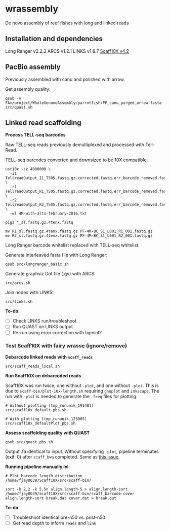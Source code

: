 # wrassembly
De novo assembly of reef fishes with long and linked reads

## Installation and dependencies

Long Ranger v2.2.2
ARCS v1.2.1
LINKS v1.8.7
[Scaff10X v4.2](https://github.com/fredjaya/Scaff10X/commit/7e8e77e6ebe4be5bb4c4e22a58010ba48d7d2a39)

## PacBio assembly

Previously assembled with canu and polished with arrow.

Get assembly quality:
```
qsub -v FA=/project/WholeGenomeAssembly/parrotfish/PF_canu_purged_arrow.fasta src/quast.sh
```

## Linked read scaffolding  

**Process TELL-seq barcodes**

Raw TELL-seq reads previously demultiplexed and processed with Tell-Read.

TELL-seq barcodes converted and downsized to be 10X compatible:
```
ust10x -sz 4000000 \
  -i1 TellreadOutput_I1_T505.fastq.gz.corrected.fastq.err_barcode_removed.fastq.gz \
  -r1 TellreadOutput_R1_T505.fastq.gz.corrected.fastq.err_barcode_removed.fastq.gz \
  -r2 TellreadOutput_R2_T505.fastq.gz.corrected.fastq.err_barcode_removed.fastq.gz \
  -wl 4M-with-alts-february-2016.txt

pigz *_sl.fastq.gz.4tenx.fastq

mv R1_sl.fastq.gz.4tenx.fastq.gz PF-4M-BC_S1_L001_R1_001.fastq.gz
mv R2_sl.fastq.gz.4tenx.fastq.gz PF-4M-BC_S1_L001_R2_001.fastq.gz
```

Long Ranger barcode whitelist replaced with TELL-seq whitelist.

Generate interleaved fasta file with Long Ranger:
```
qsub src/longranger_basic.sh
```

Generate graphviz Dot file (.gv) with ARCS:
```
src/arcs.sh
```

Join nodes with LINKS:
```
src/links.sh
```

**To-do:**
- [ ] Check LINKS run/troubleshoot
- [ ] Run QUAST on LINKS output
- [ ] Re-run using error correction with tigmint?

### Test Scaff10X with fairy wrasse (ignore/remove)

**Debarcode linked reads with `scaff_reads`**
```
src/scaff_reads_local.sh
```  

**Run Scaff10X on debarcoded reads**

Scaff10X was run twice, one without `-plot`, and one without `-plot`. This is due to `scaff-bin/plot-10x-length.sh` requiring `gnuplot` and `inkscape`. The run with `-plot` is needed to generate the `.freq` files for plotting.

```
# Without plotting [tmp_rununik_191401]
src/scaff10x_default_pbs.sh

# With plotting [tmp_rununik_125005]
src/scaff10x_defaultPlot_pbs.sh
```
**Assess scaffolding quality with QUAST**
```
qsub src/quast_pbs.sh
```

Output .fa identical to input. Without specifying `-plot`, pipeline terminates (exit: 0) after `scaff_bwa` completed. Same as [this issue](https://github.com/wtsi-hpag/Scaff10X/issues/19).

**Running pipeline manually lol**
```
# Plot barcode length distribution
/home/fjay0039/Scaff10X/src/scaff-bin/

sort -k 2,2 -k 5,5n align.length-5 > align.length-sort
/home/fjay0039/Scaff10X/src/scaff-bin/scaff_barcode-cover align.length-sort break.dat cover.dat > break.out
```

**To-do**
- [ ] Troubleshoot identical pre-n50 vs. post-n50
- [ ] Get read depth to inform `reads` and `link`
